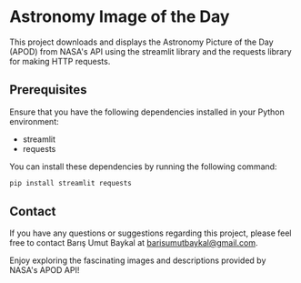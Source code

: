# Astronomy Image of the Day
This project downloads and displays the Astronomy Picture of the Day (APOD) from NASA's API using the streamlit library and the requests library for making HTTP requests.

## Prerequisites
Ensure that you have the following dependencies installed in your Python environment:

- streamlit
- requests
  
You can install these dependencies by running the following command:


```bash
pip install streamlit requests
```

## Contact
If you have any questions or suggestions regarding this project, please feel free to contact Barış Umut Baykal at barisumutbaykal@gmail.com.

Enjoy exploring the fascinating images and descriptions provided by NASA's APOD API!
